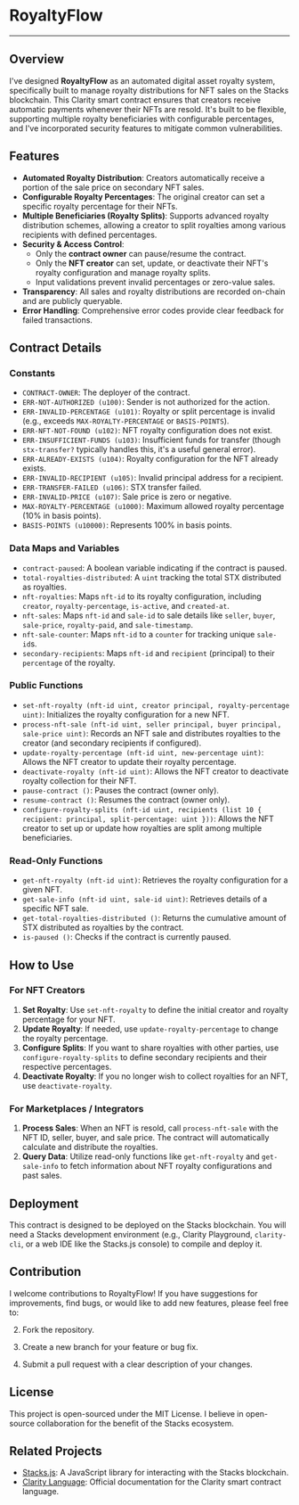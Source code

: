 RoyaltyFlow
===========

* * * * *

Overview
--------

I've designed **RoyaltyFlow** as an automated digital asset royalty system, specifically built to manage royalty distributions for NFT sales on the Stacks blockchain. This Clarity smart contract ensures that creators receive automatic payments whenever their NFTs are resold. It's built to be flexible, supporting multiple royalty beneficiaries with configurable percentages, and I've incorporated security features to mitigate common vulnerabilities.

Features
--------

-   **Automated Royalty Distribution**: Creators automatically receive a portion of the sale price on secondary NFT sales.
-   **Configurable Royalty Percentages**: The original creator can set a specific royalty percentage for their NFTs.
-   **Multiple Beneficiaries (Royalty Splits)**: Supports advanced royalty distribution schemes, allowing a creator to split royalties among various recipients with defined percentages.
-   **Security & Access Control**:
    -   Only the **contract owner** can pause/resume the contract.
    -   Only the **NFT creator** can set, update, or deactivate their NFT's royalty configuration and manage royalty splits.
    -   Input validations prevent invalid percentages or zero-value sales.
-   **Transparency**: All sales and royalty distributions are recorded on-chain and are publicly queryable.
-   **Error Handling**: Comprehensive error codes provide clear feedback for failed transactions.

Contract Details
----------------

### Constants

-   `CONTRACT-OWNER`: The deployer of the contract.
-   `ERR-NOT-AUTHORIZED (u100)`: Sender is not authorized for the action.
-   `ERR-INVALID-PERCENTAGE (u101)`: Royalty or split percentage is invalid (e.g., exceeds `MAX-ROYALTY-PERCENTAGE` or `BASIS-POINTS`).
-   `ERR-NFT-NOT-FOUND (u102)`: NFT royalty configuration does not exist.
-   `ERR-INSUFFICIENT-FUNDS (u103)`: Insufficient funds for transfer (though `stx-transfer?` typically handles this, it's a useful general error).
-   `ERR-ALREADY-EXISTS (u104)`: Royalty configuration for the NFT already exists.
-   `ERR-INVALID-RECIPIENT (u105)`: Invalid principal address for a recipient.
-   `ERR-TRANSFER-FAILED (u106)`: STX transfer failed.
-   `ERR-INVALID-PRICE (u107)`: Sale price is zero or negative.
-   `MAX-ROYALTY-PERCENTAGE (u1000)`: Maximum allowed royalty percentage (10% in basis points).
-   `BASIS-POINTS (u10000)`: Represents 100% in basis points.

### Data Maps and Variables

-   `contract-paused`: A boolean variable indicating if the contract is paused.
-   `total-royalties-distributed`: A `uint` tracking the total STX distributed as royalties.
-   `nft-royalties`: Maps `nft-id` to its royalty configuration, including `creator`, `royalty-percentage`, `is-active`, and `created-at`.
-   `nft-sales`: Maps `nft-id` and `sale-id` to sale details like `seller`, `buyer`, `sale-price`, `royalty-paid`, and `sale-timestamp`.
-   `nft-sale-counter`: Maps `nft-id` to a `counter` for tracking unique `sale-id`s.
-   `secondary-recipients`: Maps `nft-id` and `recipient` (principal) to their `percentage` of the royalty.

### Public Functions

-   `set-nft-royalty (nft-id uint, creator principal, royalty-percentage uint)`: Initializes the royalty configuration for a new NFT.
-   `process-nft-sale (nft-id uint, seller principal, buyer principal, sale-price uint)`: Records an NFT sale and distributes royalties to the creator (and secondary recipients if configured).
-   `update-royalty-percentage (nft-id uint, new-percentage uint)`: Allows the NFT creator to update their royalty percentage.
-   `deactivate-royalty (nft-id uint)`: Allows the NFT creator to deactivate royalty collection for their NFT.
-   `pause-contract ()`: Pauses the contract (owner only).
-   `resume-contract ()`: Resumes the contract (owner only).
-   `configure-royalty-splits (nft-id uint, recipients (list 10 { recipient: principal, split-percentage: uint }))`: Allows the NFT creator to set up or update how royalties are split among multiple beneficiaries.

### Read-Only Functions

-   `get-nft-royalty (nft-id uint)`: Retrieves the royalty configuration for a given NFT.
-   `get-sale-info (nft-id uint, sale-id uint)`: Retrieves details of a specific NFT sale.
-   `get-total-royalties-distributed ()`: Returns the cumulative amount of STX distributed as royalties by the contract.
-   `is-paused ()`: Checks if the contract is currently paused.

How to Use
----------

### For NFT Creators

1.  **Set Royalty**: Use `set-nft-royalty` to define the initial creator and royalty percentage for your NFT.
2.  **Update Royalty**: If needed, use `update-royalty-percentage` to change the royalty percentage.
3.  **Configure Splits**: If you want to share royalties with other parties, use `configure-royalty-splits` to define secondary recipients and their respective percentages.
4.  **Deactivate Royalty**: If you no longer wish to collect royalties for an NFT, use `deactivate-royalty`.

### For Marketplaces / Integrators

1.  **Process Sales**: When an NFT is resold, call `process-nft-sale` with the NFT ID, seller, buyer, and sale price. The contract will automatically calculate and distribute the royalties.
2.  **Query Data**: Utilize read-only functions like `get-nft-royalty` and `get-sale-info` to fetch information about NFT royalty configurations and past sales.

Deployment
----------

This contract is designed to be deployed on the Stacks blockchain. You will need a Stacks development environment (e.g., Clarity Playground, `clarity-cli`, or a web IDE like the Stacks.js console) to compile and deploy it.

Contribution
------------

I welcome contributions to RoyaltyFlow! If you have suggestions for improvements, find bugs, or would like to add new features, please feel free to:

2.  Fork the repository.

4.  Create a new branch for your feature or bug fix.
5.  Submit a pull request with a clear description of your changes.

License
-------

This project is open-sourced under the MIT License. I believe in open-source collaboration for the benefit of the Stacks ecosystem.

Related Projects
----------------

-   [Stacks.js](https://stacks.js.org/): A JavaScript library for interacting with the Stacks blockchain.
-   [Clarity Language](https://www.google.com/search?q=https://docs.stacks.co/write-smart-contracts/clarity-language): Official documentation for the Clarity smart contract language.
